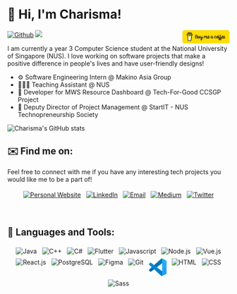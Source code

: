 # 👋 Hi, I'm Charisma!  

[![Github](https://img.shields.io/github/followers/ckcherry23?label=Follow&style=social)](https://github.com/ckcherry23)
![](https://visitor-badge.laobi.icu/badge?page_id=ckcherry23.ckcherry23) 
<a href="https://www.buymeacoffee.com/charismakausar" target="_blank"><img src="bmc-button.png" alt="Buy Me A Coffee" height="30" align="right"></a>

I am currently a year 3 Computer Science student at the National University of Singapore (NUS). I love working on software projects that make a positive difference in people's lives and have user-friendly designs!

* ⚙️ Software Engineering Intern @ Makino Asia Group
* 👩🏽‍💻 Teaching Assistant @ NUS 
* 📖 Developer for MWS Resource Dashboard @ Tech-For-Good CCSGP Project
* 🚀 Deputy Director of Project Management @ StartIT - NUS Technopreneurship Society
 
![Charisma's GitHub stats](https://github-readme-stats-rouge-zeta.vercel.app/api?username=ckcherry23&count_private=true&show_icons=true&theme=dark&hide_border=true)

## ✉️ Find me on:

Feel free to connect with me if you have any interesting tech projects you would like me to be a part of!

<p align="center">
<a href="https://ckcherry23.github.io/" target="_blank"> <img src="https://icon-library.com/images/65b3db429c_64716.png" title="Personal Website" alt="Personal Website" height="40" style="vertical-align:top; margin:4px"></a>   
<a href="https://linkedin.com/in/charisma-kausar/" target="_blank"> <img src="https://content.linkedin.com/content/dam/me/brand/en-us/brand-home/logos/In-Blue-Logo.png.original.png" title="LinkedIn" alt="LinkedIn" height="40" style="vertical-align:top; margin:4px"></a>
<a href="mailto:charisma.kausar@u.nus.edu" target="_blank"> <img src="https://www.pikpng.com/pngl/b/194-1942846_mail-circle-icon-png-clipart.png" title="Email" alt="Email" height="40" style="vertical-align:top; margin:4px"></a>
<a href="https://medium.com/@charismakausar" target="_blank"> <img src="https://pbs.twimg.com/profile_images/1316412044959252482/3EZR8AKp_400x400.jpg" title="Medium" alt="Medium" height="40" style="vertical-align:top; margin:4px"></a>
<a href="https://twitter.com/CkCherry23" target="_blank"> <img src="https://brandlogos.net/wp-content/uploads/2015/11/twitter-logo.png" title="Twitter" alt="Twitter" height="40" style="vertical-align:top; margin:4px"></a>
 
</p>

<br />

## 🧰 Languages and Tools:

<p align="center">
<img src="https://www.shareicon.net/data/512x512/2016/09/23/833700_windows_512x512.png" alt="Java" title="Java" height="40" style="vertical-align:top; margin:4px">
<img src="https://upload.wikimedia.org/wikipedia/commons/thumb/1/18/ISO_C%2B%2B_Logo.svg/1822px-ISO_C%2B%2B_Logo.svg.png" alt="C++" title="C++" height="40" style="vertical-align:top; margin:4px">
<img src="https://miro.medium.com/max/300/1*A_Hg7NPIoARg0RmdsVapqg.png" alt="C#" title="C#" height="40" style="vertical-align:top; margin:4px">
<img src="https://res.cloudinary.com/startup-grind/image/upload/c_fill,dpr_2.0,f_auto,g_center,h_1080,q_100,w_1080/v1/gcs/platform-data-goog/events/flutterlogo_R1LGRU0.png" alt="Flutter" title="Flutter" height="40" style="vertical-align:top; margin:4px">
<img src="https://logosvector.net/wp-content/uploads/2015/07/JavaScript_logo.png" alt="Javascript" title="Javascript" height="40" style="vertical-align:top; margin:4px">
<img src="https://seeklogo.com/images/N/nodejs-logo-FBE122E377-seeklogo.com.png" alt="Node.js" title="Node.js" height="40" style="vertical-align:top; margin:4px">
<img src="https://vuejs.org/images/logo.png" alt="Vue.js" title="Vue.js" height="40" style="vertical-align:top; margin:4px">
<img src="https://cdn.worldvectorlogo.com/logos/react-2.svg" alt="React.js" title="React.js" height="40" style="vertical-align:top; margin:4px">
<img src="https://upload.wikimedia.org/wikipedia/commons/thumb/2/29/Postgresql_elephant.svg/1200px-Postgresql_elephant.svg.png" alt="PostgreSQL" title="PostgreSQL" height="40" style="vertical-align:top; margin:4px"> 
<img src="https://cdn.shopify.com/s/files/1/0284/7024/7555/products/figma2x_1048x.png?v=1591893627" alt="Figma" title="Figma" height="40" style="vertical-align:top; margin:4px">
<img src="https://git-scm.com/images/logos/downloads/Git-Icon-1788C.png" alt="Git" title="Git" height="40" style="vertical-align:top; margin:4px">
<img src="https://raw.githubusercontent.com/github/explore/80688e429a7d4ef2fca1e82350fe8e3517d3494d/topics/visual-studio-code/visual-studio-code.png" alt="VS Code" title="VS Code" height="40" style="vertical-align:top; margin:4px">
<img src="https://cdn.worldvectorlogo.com/logos/html-1.svg" alt="HTML" title="HTML" height="40" style="vertical-align:top; margin:4px"> 
<img src="https://logodix.com/logo/1111652.png" alt="CSS" title="CSS" height="40" style="vertical-align:top; margin:4px"> 
<img src="https://sass-lang.com/assets/img/styleguide/color-1c4aab2b.png" alt="Sass" title="Sass" height="40" style="vertical-align:top; margin:4px"> 
</p>

<!-- ![Top Langs](https://github-readme-stats-rouge-zeta.vercel.app/api/top-langs/?username=ckcherry23&layout=compact&theme=dark&langs_count=10&count_private=true&hide_border=true) -->

<!--
**ckcherry23/ckcherry23** is a ✨ _special_ ✨ repository because its `README.md` (this file) appears on your GitHub profile.![image](https://user-images.githubusercontent.com/68203159/147138753-5bd23acb-1cb5-4d36-a337-41554d1938e5.png)


Here are some ideas to get you started:

- 🔭 I’m currently working on ...
- 🌱 I’m currently learning ...
- 👯 I’m looking to collaborate on ...![image](https://user-images.githubusercontent.com/68203159/147093394-06b37c7c-c362-40e2-b321-1706cd50c7e9.png)

- 🤔 I’m looking for help with ...
- 💬 Ask me about ...
- 📫 How to reach me: ...
- 😄 Pronouns: ...
- ⚡ Fun fact: ...
-->
